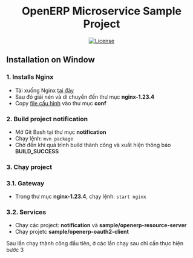 <h1 align="center">OpenERP Microservice Sample Project</h1>

<div align="center">

[![License](https://img.shields.io/badge/License-BSD%203--Clause-blue.svg)](https://opensource.org/licenses/BSD-3-Clause)

</div>

## Installation on Window

### 1. Installs Nginx

* Tải xuống Nginx [tại đây](https://nginx.org/download/nginx-1.23.4.zip)
* Sau đó giải nén và di chuyển đến thư mục <b>nginx-1.23.4</b>
* Copy [file cấu hình](https://drive.google.com/file/d/1cxQqamvnojM4zCzk3m4a4kkQfHt1OPsp/view?usp=sharing) vào thư
  mục <b>conf</b>

### 2. Build project notification

* Mở Git Bash tại thư mục <b>notification</b>
* Chạy lệnh: `mvn package`
* Chờ đến khi quá trình build thành công và xuất hiện thông báo <b>BUILD_SUCCESS</b>

### 3. Chạy project

### 3.1. Gateway

* Trong thư mục <b>nginx-1.23.4</b>, chạy lệnh: `start nginx`

### 3.2. Services

* Chạy các project: <b>notification</b> và <b>sample/openerp-resource-server</b>
* Chạy projetc <b>sample/openerp-oauth2-client</b>

Sau lần chạy thành công đầu tiên, ở các lần chạy sau chỉ cần thực hiện bước 3
